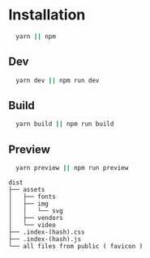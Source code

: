 # Installation

```bash
  yarn || npm
```

## Dev

```bash
  yarn dev || npm run dev
```

## Build

```bash
  yarn build || npm run build
```

## Preview

```bash
  yarn preview || npm run preview
```

    dist
    ├── assets
    │   ├── fonts
    │   ├── img
    │   │   └── svg
    │   ├── vendors
    │   └── video
    ├── .index-(hash).css
    ├── .index-(hash).js
    └── all files from public ( favicon )
